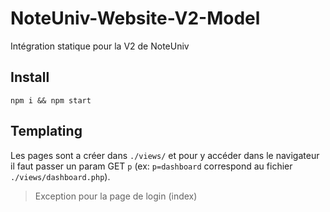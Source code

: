 # NoteUniv-Website-V2-Model

Intégration statique pour la V2 de NoteUniv

## Install

`npm i && npm start`

## Templating

Les pages sont a créer dans `./views/` et pour y accéder dans le navigateur il faut passer un param GET `p` (ex: `p=dashboard` correspond au fichier `./views/dashboard.php`).
> Exception pour la page de login (index)
